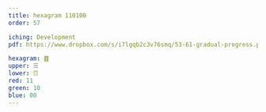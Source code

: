 ```yaml
---
title: hexagram 110100
order: 57

iching: Development
pdf: https://www.dropbox.com/s/i7lgqb2c3v76smq/53-61-gradual-progress.pdf?dl=0

hexagram: ䷤
upper: ☴
lower: ☶
red: 11
green: 10
blue: 00
---
```

